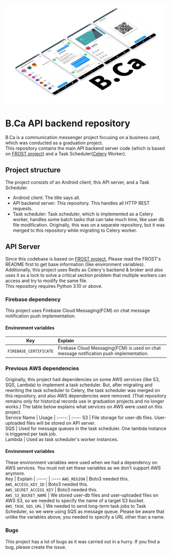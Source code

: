 ![B.Ca title image](./.github/readme/title.png)
# B.Ca API backend repository
B.Ca is a communication messenger project focusing on a business card, which was conducted as a graduation project.  
This repository contains the main API backend server code (which is based on [FROST project](https://github.com/MU-software/frost)) and a Task Scheduler([Celery](https://docs.celeryq.dev/) Worker).  

## Project structure
The project consists of an Android client, this API server, and a Task Scheduler.  
* Android client: The title says all.  
* API backend server: This repository. This handles all HTTP REST requests.  
* Task scheduler: Task scheduler, which is implemented as a Celery worker, handles some batch tasks that can take much time, like user db file modification. Originally, this was on a separate repository, but it was merged to this repository while migrating to Celery worker.

## API Server
Since this codebase is based on [FROST project](https://github.com/MU-software/frost), Please read the FROST's README first to get base information (like environment variables). Additionally, this project uses Redis as Celery's backend & broker and also uses it as a lock to solve a critical section problem that multiple workers can access and try to modify the same file.  
This repository requires Python 3.10 or above.

### Firebase dependency
This project uses Firebase Cloud Messaging(FCM) on chat message notification push implementation.  

#### Environment variables
Key                     | Explain
|        :----:         | :----
`FIREBASE_CERTIFICATE`  | Firebase Cloud Messaging(FCM) is used on chat message notification push implementation.  

### Previous AWS dependencies
Originally, this project had dependencies on some AWS services (like S3, SQS, Lambda) to implement a task scheduler. But, after migrating and rewriting the task scheduler to Celery, the task scheduler was merged on this repository, and also AWS dependencies were removed. (That repository remains only for historical records use in graduation projects and no longer works.) The table below explains what services on AWS were used on this project.  
Service Name | Usage
|   :----:   | :----
S3           | File storage for user-db files. User-uploaded files will be stored on API server.  
SQS          | Used for message queues in the task scheduler. One lambda instance is triggered per task job.  
Lambda       | Used as task scheduler's worker instances.  

#### Environment variables
These environment variables were used when we had a dependency on AWS services. You must not set these variables as we don't support AWS anymore.  
Key                     | Explain
| :----:                | :----
`AWS_REGION`            | Boto3 needed this.  
`AWS_ACCESS_KEY_ID`     | Boto3 needed this.  
`AWS_SECRET_ACCESS_KEY` | Boto3 needed this.  
`AWS_S3_BUCKET_NAME`    | We stored user-db files and user-uploaded files on AWS S3, so we needed to specify the name of a target S3 bucket.  
`AWS_TASK_SQS_URL`      | We needed to send long-term task jobs to Task Scheduler, so we were using SQS as message queue. Please be aware that unlike the variables above, you needed to specify a URL other than a name.  

### Bugs
This project has a lot of bugs as it was carried out in a hurry. If you find a bug, please create the issue.
